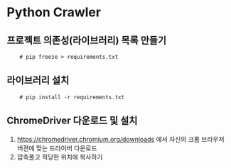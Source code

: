 # Python Crawler

## 프로젝트 의존성(라이브러리) 목록 만들기
```shell
    # pip freeze > requirements.txt
```

## 라이브러리 설치
```shell
    # pip install -r requirements.txt
```
## ChromeDriver 다운로드 및  설치
1. https://chromedriver.chromium.org/downloads 에서 자신의 크롬 브라우저 버젼에 맞는 드라이버 다운로드
2. 압축풀고 적당한 위치에 복사하기

